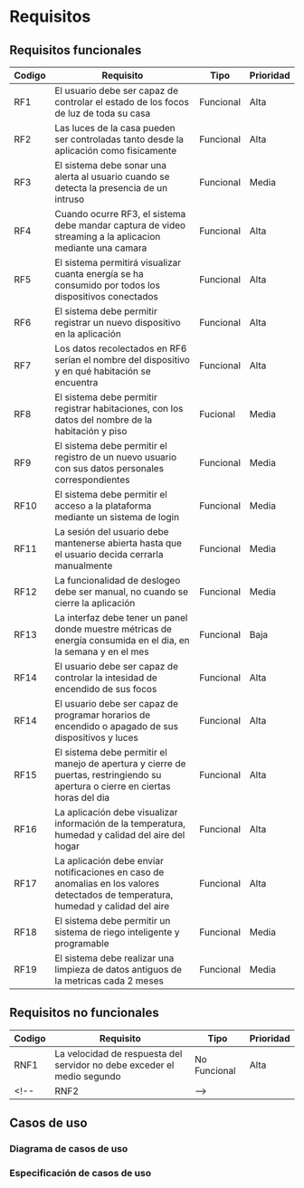 # Requisitos

## Requisitos funcionales

| Codigo | Requisito | Tipo | Prioridad |
| --- | ------- | ---- | --------- |
| RF1 | El usuario debe ser capaz de controlar el estado de los focos de luz de toda su casa | Funcional | Alta |
| RF2 | Las luces de la casa pueden ser controladas tanto desde la aplicación como fisicamente | Funcional | Alta |
| RF3 | El sistema debe sonar una alerta al usuario cuando se detecta la presencia de un intruso | Funcional | Media |
| RF4 | Cuando ocurre RF3, el sistema debe mandar captura de video streaming a la aplicacion mediante una camara | Funcional | Alta |
| RF5 | El sistema permitirá visualizar cuanta energía se ha consumido por todos los dispositivos conectados | Funcional | Alta |
| RF6 | El sistema debe permitir registrar un nuevo dispositivo en la aplicación | Funcional | Alta |
| RF7 | Los datos recolectados en RF6 serían el nombre del dispositivo y en qué habitación se encuentra | Funcional | Alta |
| RF8 | El sistema debe permitir registrar habitaciones, con los datos del nombre de la habitación y piso | Fucional | Media |
| RF9 | El sistema debe permitir el registro de un nuevo usuario con sus datos personales correspondientes | Funcional | Media |
| RF10 | El sistema debe permitir el acceso a la plataforma mediante un sistema de login | Funcional | Media |
| RF11 | La sesión del usuario debe mantenerse abierta hasta que el usuario decida cerrarla manualmente | Funcional | Media |
| RF12 | La funcionalidad de deslogeo debe ser manual, no cuando se cierre la aplicación | Funcional | Media |
| RF13 | La interfaz debe tener un panel donde muestre métricas de energía consumida en el dia, en la semana y en el mes | Funcional | Baja |
| RF14 | El usuario debe ser capaz de controlar la intesidad de encendido de sus focos | Funcional | Alta |
| RF14 | El usuario debe ser capaz de programar horarios de encendido o apagado de sus dispositivos y luces | Funcional | Alta |
| RF15 | El sistema debe permitir el manejo de apertura y cierre de puertas, restringiendo su apertura o cierre en ciertas horas del dia | Funcional | Alta |
| RF16 | La aplicación debe visualizar información de la temperatura, humedad y calidad del aire del hogar | Funcional | Alta |
| RF17 | La aplicación debe enviar notificaciones en caso de anomalias en los valores detectados de temperatura, humedad y calidad del aire | Funcional | Alta |
| RF18 | El sistema debe permitir un sistema de riego inteligente y programable | Funcional | Media |
| RF19 | El sistema debe realizar una limpieza de datos antiguos de la metricas cada 2 meses | Funcional | Media |


## Requisitos no funcionales

| Codigo | Requisito | Tipo | Prioridad |
| --- | ------- | ---- | --------- |
| RNF1 | La velocidad de respuesta del servidor no debe exceder el medio segundo | No Funcional | Alta |
<!-- | RNF2 |  -->

## Casos de uso

### Diagrama de casos de uso

### Especificación de casos de uso